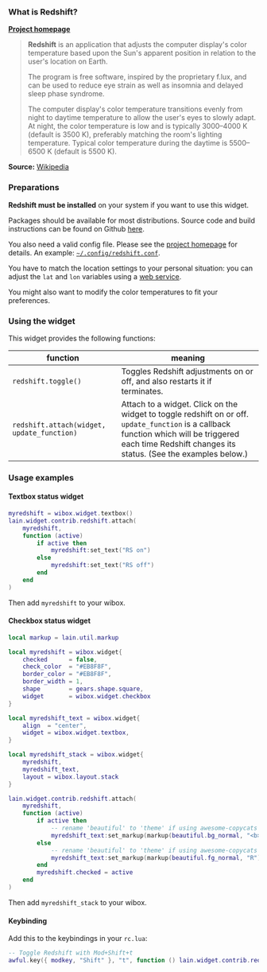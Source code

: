 ### What is Redshift?

[**Project homepage**](http://jonls.dk/redshift/)

> **Redshift** is an application that adjusts the computer display's color temperature based upon the Sun's apparent position in relation to the user's location on Earth.
>
> The program is free software, inspired by the proprietary f.lux, and can be used to reduce eye strain as well as insomnia and delayed sleep phase syndrome.
>
> The computer display's color temperature transitions evenly from night to daytime temperature to allow the user's eyes to slowly adapt. At night, the color temperature is low and is typically 3000–4000 K (default is 3500 K), preferably matching the room's lighting temperature. Typical color temperature during the daytime is 5500–6500 K (default is 5500 K).

**Source:** [Wikipedia](https://en.wikipedia.org/wiki/Redshift_%28software%29)

### Preparations

**Redshift must be installed** on your system if you want to use this widget.

Packages should be available for most distributions. Source code and build instructions can be found on Github [here](https://github.com/jonls/redshift).

You also need a valid config file. Please see the [project homepage](http://jonls.dk/redshift/) for details. An example: [`~/.config/redshift.conf`](https://github.com/jonls/redshift/blob/master/redshift.conf.sample).

You have to match the location settings to your personal situation: you can adjust the `lat` and `lon` variables using a [web service](https://encrypted.google.com/search?q=get+latitude+and+longitude).

You might also want to modify the color temperatures to fit your preferences.

### Using the widget

This widget provides the following functions:

| function                                   | meaning                                                                                                                                                                                                 |
| ------------------------------------------ | ------------------------------------------------------------------------------------------------------------------------------------------------------------------------------------------------------- |
| `redshift.toggle()`                        | Toggles Redshift adjustments on or off, and also restarts it if terminates.                                                                                                                             |
| `redshift.attach(widget, update_function)` | Attach to a widget. Click on the widget to toggle redshift on or off. `update_function` is a callback function which will be triggered each time Redshift changes its status. (See the examples below.) |

### Usage examples

#### Textbox status widget

```lua
myredshift = wibox.widget.textbox()
lain.widget.contrib.redshift.attach(
    myredshift,
    function (active)
        if active then
            myredshift:set_text("RS on")
        else
            myredshift:set_text("RS off")
        end
    end
)
```

Then add `myredshift` to your wibox.

#### Checkbox status widget

```lua
local markup = lain.util.markup

local myredshift = wibox.widget{
    checked      = false,
    check_color  = "#EB8F8F",
    border_color = "#EB8F8F",
    border_width = 1,
    shape        = gears.shape.square,
    widget       = wibox.widget.checkbox
}

local myredshift_text = wibox.widget{
    align  = "center",
    widget = wibox.widget.textbox,
}

local myredshift_stack = wibox.widget{
    myredshift,
    myredshift_text,
    layout = wibox.layout.stack
}

lain.widget.contrib.redshift.attach(
    myredshift,
    function (active)
        if active then
            -- rename 'beautiful' to 'theme' if using awesome-copycats
            myredshift_text:set_markup(markup(beautiful.bg_normal, "<b>R</b>"))
        else
            -- rename 'beautiful' to 'theme' if using awesome-copycats
            myredshift_text:set_markup(markup(beautiful.fg_normal, "R"))
        end
        myredshift.checked = active
    end
)
```

Then add `myredshift_stack` to your wibox.

#### Keybinding

Add this to the keybindings in your `rc.lua`:

```lua
-- Toggle Redshift with Mod+Shift+t
awful.key({ modkey, "Shift" }, "t", function () lain.widget.contrib.redshift.toggle() end),
```
